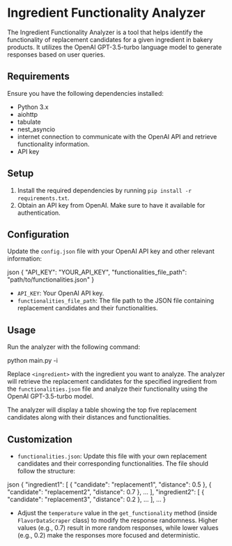 # Ingredient Functionality Analyzer

The Ingredient Functionality Analyzer is a tool that helps identify the functionality of replacement candidates for a given ingredient in bakery products. It utilizes the OpenAI GPT-3.5-turbo language model to generate responses based on user queries.
## Requirements
Ensure you have the following dependencies installed:

- Python 3.x
- aiohttp
- tabulate
- nest_asyncio
- internet connection to communicate with the OpenAI API and retrieve functionality information.
- API key
## Setup

1. Install the required dependencies by running `pip install -r requirements.txt`.
2. Obtain an API key from OpenAI. Make sure to have it available for authentication.

## Configuration

Update the `config.json` file with your OpenAI API key and other relevant information:

json
{
    "API_KEY": "YOUR_API_KEY",
    "functionalities_file_path": "path/to/functionalities.json"
}


- `API_KEY`: Your OpenAI API key.
- `functionalities_file_path`: The file path to the JSON file containing replacement candidates and their functionalities.

## Usage

Run the analyzer with the following command:

python main.py -i <ingredient>


Replace `<ingredient>` with the ingredient you want to analyze. The analyzer will retrieve the replacement candidates for the specified ingredient from the `functionalities.json` file and analyze their functionality using the OpenAI GPT-3.5-turbo model.

The analyzer will display a table showing the top five replacement candidates along with their distances and functionalities.

## Customization

- `functionalities.json`: Update this file with your own replacement candidates and their corresponding functionalities. The file should follow the structure:

json
{
    "ingredient1": [
        {
            "candidate": "replacement1",
            "distance": 0.5
        },
        {
            "candidate": "replacement2",
            "distance": 0.7
        },
        ...
    ],
    "ingredient2": [
        {
            "candidate": "replacement3",
            "distance": 0.2
        },
        ...
    ],
    ...
}


- Adjust the `temperature` value in the `get_functionality` method (inside `FlavorDataScraper` class) to modify the response randomness. Higher values (e.g., 0.7) result in more random responses, while lower values (e.g., 0.2) make the responses more focused and deterministic.



